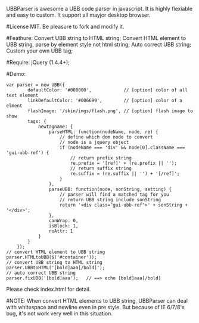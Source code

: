 UBBParser is awesome a UBB code parser in javascript.
It is highly flexiable and easy to custom. It support all mayjor desktop browser.

#License
MIT.
Be pleasure to fork and modify it.

#Feathure:
Convert UBB string to HTML string;
Convert HTML element to UBB string, parse by element style not html string;
Auto correct UBB string;
Custom your own UBB tag;

#Require:
jQuery (1.4.4+);

#Demo:
    
    var parser = new UBB({
            defaultColor: '#000000',            // [option] color of all text element
            linkDefaultColor: '#006699',        // [option] color of a elment
            flashImage: '/skin/imgs/flash.png', // [option] flash image to show
            tags: {
                newtagname: {
                    parseHTML: function(nodeName, node, re) {
                        // define which dom node to convert
                        // node is a jquery object
                        if (nodeName === 'div' && node[0].className === 'gui-ubb-ref') {
                            // return prefix string
                            re.prefix = '[ref]' + (re.prefix || '');
                            // return suffix string
                            re.suffix = (re.suffix || '') + '[/ref]';
                        }
                    },
                    parseUBB: function(node, sonString, setting) {
                        // parser will find a matched tag for you
                        // return UBB string include sonString
                        return '<div class="gui-ubb-ref">' + sonString + '</div>';
                    },
                    canWrap: 0,
                    isBlock: 1,
                    noAttr: 1
                }
            }
        });
    // convert HTML element to UBB string
    parser.HTMLtoUBB($('#container'));
    // convert UBB string to HTML string
    parser.UBBtoHTML('[bold]aaa[/bold]');
    // auto correct UBB string
    parser.fixUBB('[bold]aaa');   // ==> echo [bold]aaa[/bold]

Please check index.html for detail.

#NOTE:
When convert HTML elements to UBB string, UBBParser can deal with whitespace and newline even in pre style.
But because of IE 6/7/8's bug, it's not work very well in this situation.
